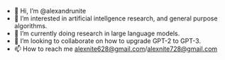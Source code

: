- 👋 Hi, I’m @alexandrunite
- 👀 I’m interested in artificial intellgence research, and general purpose algorithms.
- 🌱 I’m currently doing research in large language models.
- 💞️ I’m looking to collaborate on how to upgrade GPT-2 to GPT-3.
- 📫 How to reach me alexnite628@gmail.com/alexnite728@gmail.com

<!---
alexandrunite/alexandrunite is a ✨ special ✨ repository because its `README.md` (this file) appears on your GitHub profile.
You can click the Preview link to take a look at your changes.
--->
